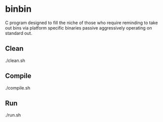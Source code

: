 # binbin
C program designed to fill the niche of those who require reminding to take out bins via platform specific binaries passive aggressively operating on standard out.

## Clean 
./clean.sh

## Compile
./compile.sh

## Run
./run.sh
